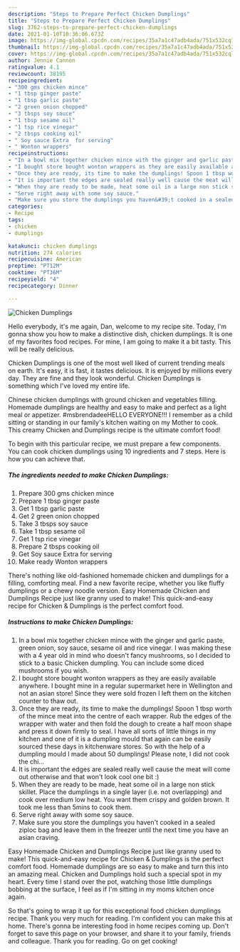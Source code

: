 ```yaml
---
description: "Steps to Prepare Perfect Chicken Dumplings"
title: "Steps to Prepare Perfect Chicken Dumplings"
slug: 3762-steps-to-prepare-perfect-chicken-dumplings
date: 2021-01-10T10:36:06.673Z
image: https://img-global.cpcdn.com/recipes/35a7a1c47adb4ada/751x532cq70/chicken-dumplings-recipe-main-photo.jpg
thumbnail: https://img-global.cpcdn.com/recipes/35a7a1c47adb4ada/751x532cq70/chicken-dumplings-recipe-main-photo.jpg
cover: https://img-global.cpcdn.com/recipes/35a7a1c47adb4ada/751x532cq70/chicken-dumplings-recipe-main-photo.jpg
author: Jennie Cannon
ratingvalue: 4.1
reviewcount: 38195
recipeingredient:
- "300 gms chicken mince"
- "1 tbsp ginger paste"
- "1 tbsp garlic paste"
- "2 green onion chopped"
- "3 tbsps soy sauce"
- "1 tbsp sesame oil"
- "1 tsp rice vinegar"
- "2 tbsps cooking oil"
- " Soy sauce Extra  for serving"
- " Wonton wrappers"
recipeinstructions:
- "In a bowl mix together chicken mince with the ginger and garlic paste, green onion, soy sauce, sesame oil and rice vinegar. I was making these with a 4 year old in mind who doesn&#39;t fancy mushrooms, so I decided to stick to a basic Chicken dumpling. You can include some diced mushrooms if you wish."
- "I bought store bought wonton wrappers as they are easily available anywhere. I bought mine in a regular supermarket here in Wellington and not an asian store! Since they were sold frozen I left them on the kitchen counter to thaw out."
- "Once they are ready, its time to make the dumplings! Spoon 1 tbsp worth of the mince meat into the centre of each wrapper. Rub the edges of the wrapper with water and then fold the dough to create a half moon shape and press it down firmly to seal. I have all sorts of little things in my kitchen and one of it is a dumpling mould that again can be easily sourced these days in kitchenware stores. So with the help of a dumpling mould I made about 50 dumplings! Please note, I did not cook the chi..."
- "It is important the edges are sealed really well cause the meat will come out otherwise and that won&#39;t look cool one bit :)"
- "When they are ready to be made, heat some oil in a large non stick skillet. Place the dumplings in a single layer (i.e. not overlapping) and cook over medium low heat. You want them crispy and golden brown. It took me less than 5mins to cook them."
- "Serve right away with some soy sauce."
- "Make sure you store the dumplings you haven&#39;t cooked in a sealed ziploc bag and leave them in the freezer until the next time you have an asian craving."
categories:
- Recipe
tags:
- chicken
- dumplings

katakunci: chicken dumplings 
nutrition: 274 calories
recipecuisine: American
preptime: "PT12M"
cooktime: "PT36M"
recipeyield: "4"
recipecategory: Dinner

---
```



![Chicken Dumplings](https://img-global.cpcdn.com/recipes/35a7a1c47adb4ada/751x532cq70/chicken-dumplings-recipe-main-photo.jpg)

Hello everybody, it's me again, Dan, welcome to my recipe site. Today, I'm gonna show you how to make a distinctive dish, chicken dumplings. It is one of my favorites food recipes. For mine, I am going to make it a bit tasty. This will be really delicious.

Chicken Dumplings is one of the most well liked of current trending meals on earth. It's easy, it is fast, it tastes delicious. It is enjoyed by millions every day. They are fine and they look wonderful. Chicken Dumplings is something which I've loved my entire life.

Chinese chicken dumplings with ground chicken and vegetables filling. Homemade dumplings are healthy and easy to make and perfect as a light meal or appetizer. #msbrendadeeHELLO EVERYONE!!! I remember as a child sitting or standing in our family&#39;s kitchen waiting on my Mother to cook. This creamy Chicken and Dumplings recipe is the ultimate comfort food!


To begin with this particular recipe, we must prepare a few components. You can cook chicken dumplings using 10 ingredients and 7 steps. Here is how you can achieve that.

<!--inarticleads1-->

##### The ingredients needed to make Chicken Dumplings:

1. Prepare 300 gms chicken mince
1. Prepare 1 tbsp ginger paste
1. Get 1 tbsp garlic paste
1. Get 2 green onion chopped
1. Take 3 tbsps soy sauce
1. Take 1 tbsp sesame oil
1. Get 1 tsp rice vinegar
1. Prepare 2 tbsps cooking oil
1. Get  Soy sauce Extra  for serving
1. Make ready  Wonton wrappers


There&#39;s nothing like old-fashioned homemade chicken and dumplings for a filling, comforting meal. Find a new favorite recipe, whether you like fluffy dumplings or a chewy noodle version. Easy Homemade Chicken and Dumplings Recipe just like granny used to make! This quick-and-easy recipe for Chicken &amp; Dumplings is the perfect comfort food. 

<!--inarticleads2-->

##### Instructions to make Chicken Dumplings:

1. In a bowl mix together chicken mince with the ginger and garlic paste, green onion, soy sauce, sesame oil and rice vinegar. I was making these with a 4 year old in mind who doesn&#39;t fancy mushrooms, so I decided to stick to a basic Chicken dumpling. You can include some diced mushrooms if you wish.
1. I bought store bought wonton wrappers as they are easily available anywhere. I bought mine in a regular supermarket here in Wellington and not an asian store! Since they were sold frozen I left them on the kitchen counter to thaw out.
1. Once they are ready, its time to make the dumplings! Spoon 1 tbsp worth of the mince meat into the centre of each wrapper. Rub the edges of the wrapper with water and then fold the dough to create a half moon shape and press it down firmly to seal. I have all sorts of little things in my kitchen and one of it is a dumpling mould that again can be easily sourced these days in kitchenware stores. So with the help of a dumpling mould I made about 50 dumplings! Please note, I did not cook the chi...
1. It is important the edges are sealed really well cause the meat will come out otherwise and that won&#39;t look cool one bit :)
1. When they are ready to be made, heat some oil in a large non stick skillet. Place the dumplings in a single layer (i.e. not overlapping) and cook over medium low heat. You want them crispy and golden brown. It took me less than 5mins to cook them.
1. Serve right away with some soy sauce.
1. Make sure you store the dumplings you haven&#39;t cooked in a sealed ziploc bag and leave them in the freezer until the next time you have an asian craving.


Easy Homemade Chicken and Dumplings Recipe just like granny used to make! This quick-and-easy recipe for Chicken &amp; Dumplings is the perfect comfort food. Homemade dumplings are so easy to make and turn this into an amazing meal. Chicken and Dumplings hold such a special spot in my heart. Every time I stand over the pot, watching those little dumplings bobbing at the surface, I feel as if I&#39;m sitting in my moms kitchen once again. 

So that's going to wrap it up for this exceptional food chicken dumplings recipe. Thank you very much for reading. I'm confident you can make this at home. There's gonna be interesting food in home recipes coming up. Don't forget to save this page on your browser, and share it to your family, friends and colleague. Thank you for reading. Go on get cooking!
